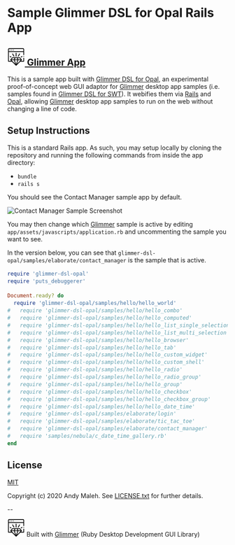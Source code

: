 # Sample Glimmer DSL for Opal Rails App
## [<img src="https://raw.githubusercontent.com/AndyObtiva/glimmer/master/images/glimmer-logo-hi-res.png" height=40 /> Glimmer App](https://github.com/AndyObtiva/glimmer-dsl-opal)

This is a sample app built with [Glimmer DSL for Opal](https://github.com/AndyObtiva/glimmer-dsl-opal), an experimental proof-of-concept web GUI adaptor for [Glimmer](https://github.com/AndyObtiva/glimmer) desktop app samples (i.e. samples found in [Glimmer DSL for SWT](https://github.com/AndyObtiva/glimmer-dsl-swt)). It webifies them via [Rails](https://rubyonrails.org/) and [Opal](https://opalrb.com/), allowing [Glimmer](https://github.com/AndyObtiva/glimmer) desktop app samples to run on the web without changing a line of code.

## Setup Instructions

This is a standard Rails app. As such, you may setup locally by cloning the repository and running the following commands from inside the app directory:
- `bundle`
- `rails s`

You should see the Contact Manager sample app by default.

![Contact Manager Sample Screenshot](https://github.com/AndyObtiva/glimmer-dsl-opal/raw/master/images/glimmer-dsl-opal-contact-manager.png)

You may then change which [Glimmer](https://github.com/AndyObtiva/glimmer) sample is active by editing `app/assets/javascripts/application.rb` and uncommenting the sample you want to see.

In the version below, you can see that `glimmer-dsl-opal/samples/elaborate/contact_manager` is the sample that is active.

```ruby
require 'glimmer-dsl-opal'
require 'puts_debuggerer'

Document.ready? do
  require 'glimmer-dsl-opal/samples/hello/hello_world'
#   require 'glimmer-dsl-opal/samples/hello/hello_combo'
#   require 'glimmer-dsl-opal/samples/hello/hello_computed'
#   require 'glimmer-dsl-opal/samples/hello/hello_list_single_selection'
#   require 'glimmer-dsl-opal/samples/hello/hello_list_multi_selection'
#   require 'glimmer-dsl-opal/samples/hello/hello_browser'
#   require 'glimmer-dsl-opal/samples/hello/hello_tab'
#   require 'glimmer-dsl-opal/samples/hello/hello_custom_widget'
#   require 'glimmer-dsl-opal/samples/hello/hello_custom_shell'
#   require 'glimmer-dsl-opal/samples/hello/hello_radio'
#   require 'glimmer-dsl-opal/samples/hello/hello_radio_group'
#   require 'glimmer-dsl-opal/samples/hello/hello_group'
#   require 'glimmer-dsl-opal/samples/hello/hello_checkbox'
#   require 'glimmer-dsl-opal/samples/hello/hello_checkbox_group'
#   require 'glimmer-dsl-opal/samples/hello/hello_date_time'
#   require 'glimmer-dsl-opal/samples/elaborate/login'
#   require 'glimmer-dsl-opal/samples/elaborate/tic_tac_toe'
#   require 'glimmer-dsl-opal/samples/elaborate/contact_manager'
#   require 'samples/nebula/c_date_time_gallery.rb'
end
```

## License

[MIT](https://opensource.org/licenses/MIT)

Copyright (c) 2020 Andy Maleh. See [LICENSE.txt](LICENSE.txt) for further details.

--

[<img src="https://raw.githubusercontent.com/AndyObtiva/glimmer/master/images/glimmer-logo-hi-res.png" height=40 />](https://github.com/AndyObtiva/glimmer) Built with [Glimmer](https://github.com/AndyObtiva/glimmer) (Ruby Desktop Development GUI Library)
